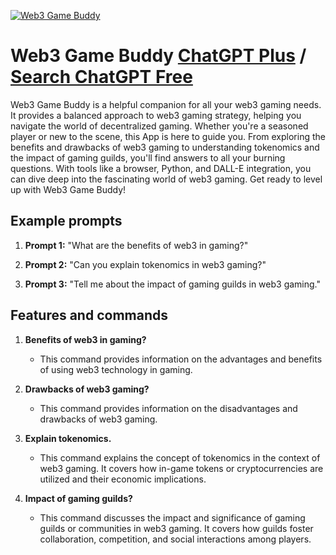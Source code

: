 
[![Web3 Game Buddy](https://files.oaiusercontent.com/file-Z73m6AaFzgD3fK08OK0mfonz?se=2123-10-17T00%3A30%3A01Z&sp=r&sv=2021-08-06&sr=b&rscc=max-age%3D31536000%2C%20immutable&rscd=attachment%3B%20filename%3Dbe785e1f-da93-4ccc-88a3-61f017e47f24.png&sig=49oqAXiXZaEWW8mPPoMVHabBco9Gyyw1js8qZXMUzME%3D)](https://chat.openai.com/g/g-ObPE2mTcC-web3-game-buddy)

# Web3 Game Buddy [ChatGPT Plus](https://chat.openai.com/g/g-ObPE2mTcC-web3-game-buddy) / [Search ChatGPT Free](https://gptcall.net/index.html#/?search=Web3%20Game%20Buddy)

Web3 Game Buddy is a helpful companion for all your web3 gaming needs. It provides a balanced approach to web3 gaming strategy, helping you navigate the world of decentralized gaming. Whether you're a seasoned player or new to the scene, this App is here to guide you. From exploring the benefits and drawbacks of web3 gaming to understanding tokenomics and the impact of gaming guilds, you'll find answers to all your burning questions. With tools like a browser, Python, and DALL-E integration, you can dive deep into the fascinating world of web3 gaming. Get ready to level up with Web3 Game Buddy!

## Example prompts

1. **Prompt 1:** "What are the benefits of web3 in gaming?"

2. **Prompt 2:** "Can you explain tokenomics in web3 gaming?"

3. **Prompt 3:** "Tell me about the impact of gaming guilds in web3 gaming."

## Features and commands

1. **Benefits of web3 in gaming?**
   - This command provides information on the advantages and benefits of using web3 technology in gaming.

2. **Drawbacks of web3 gaming?**
   - This command provides information on the disadvantages and drawbacks of web3 gaming.

3. **Explain tokenomics.**
   - This command explains the concept of tokenomics in the context of web3 gaming. It covers how in-game tokens or cryptocurrencies are utilized and their economic implications.

4. **Impact of gaming guilds?**
   - This command discusses the impact and significance of gaming guilds or communities in web3 gaming. It covers how guilds foster collaboration, competition, and social interactions among players.


